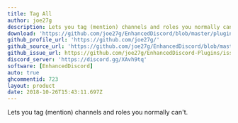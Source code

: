 ```yaml
---
title: Tag All
author: joe27g
description: Lets you tag (mention) channels and roles you normally can't.
download: 'https://github.com/joe27g/EnhancedDiscord/blob/master/plugins/tag_all.js'
github_profile_url: 'https://github.com/joe27g/'
github_source_url: 'https://github.com/joe27g/EnhancedDiscord/blob/master/plugins/tag_all.js'
github_issue_url: https://github.com/joe27g/EnhancedDiscord-Plugins/issues
discord_server: 'https://discord.gg/XAvh9tq'
software: [EnhancedDiscord]
auto: true
ghcommentid: 723
layout: product
date: 2018-10-26T15:43:11.697Z
---
```

Lets you tag (mention) channels and roles you normally can't.